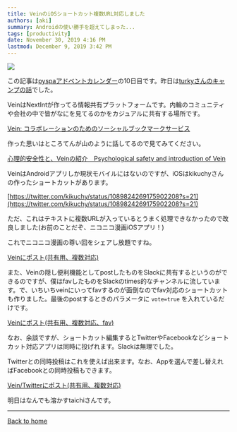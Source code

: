 ```yaml
---
title: VeinのiOSショートカット複数URL対応しました
authors: [aki]
summary: Androidの使い勝手を超えてしまった...
tags: [productivity]
date: November 30, 2019 4:16 PM
lastmod: December 9, 2019 3:42 PM
---
```


![](https://images.unsplash.com/photo-1416816901131-9e5eab64c1c1?ixlib=rb-1.2.1&q=85&fm=jpg&crop=entropy&cs=srgb)

この記事は[pyspaアドベントカレンダー](https://adventar.org/calendars/3896)の10日目です。昨日は[turkyさんのキャンプの話](https://turky-in-the.blogspot.com/2019/12/blog-post.html)でした。

VeinはNextIntが作ってる情報共有プラットフォームです。内輪のコミュニティや会社の中で皆がなにを見てるのかをカジュアルに共有する場所です。

[Vein: コラボレーションのためのソーシャルブックマークサービス](https://introduction.vein.space/)

作った思いはところてんが山のように話してるので見てみてください。

[心理的安全性と、Veinの紹介　Psychological safety and introduction of Vein](https://www.slideshare.net/TokorotenNakayama/veinpsychological-safety-and-introduction-of-vein)

VeinはAndroidアプリしか現状モバイルにはないのですが、iOSはkikuchyさんの作ったショートカットがあります。

[https://twitter.com/kikuchy/status/1089824269175902208?s=21](https://twitter.com/kikuchy/status/1089824269175902208?s=21)

ただ、これはテキストに複数URLが入っているとうまく処理できなかったので改良しました(お前のことだぞ、ニコニコ漫画iOSアプリ！)

これでニコニコ漫画の尊い回をシェアし放題ですね。

[Veinにポスト(共有用、複数対応)](https://www.icloud.com/shortcuts/9231f779851640ab80572407d4af93d2)

また、Veinの隠し便利機能としてpostしたものをSlackに共有するというのができるのですが、僕はfavしたものをSlackのtimes的なチャンネルに流しています。で、いちいちveinにいってfavするのが面倒なのでfav対応のショートカットも作りました。最後のpostするときのパラメータに `vote=true` を入れているだけです。

[Veinにポスト(共有用、複数対応、fav)](https://www.icloud.com/shortcuts/664d86e293584f2fac598d2ab09c6829)

なお、余談ですが、ショートカット編集するとTwitterやFacebookなどショートカット対応アプリは同時に投げれます。Slackは無理でした。

Twitterとの同時投稿はこれを使えば出来ます。なお、Appを選んで差し替えればFacebookとの同時投稿もできます。

[Vein/Twitterにポスト(共有用、複数対応)](https://www.icloud.com/shortcuts/2759cccf677043519e4e29ee76ea4a4c)

明日はなんでも溶かすtaichiさんです。

---

[Back to home](https://memo.chezo.uno/)
